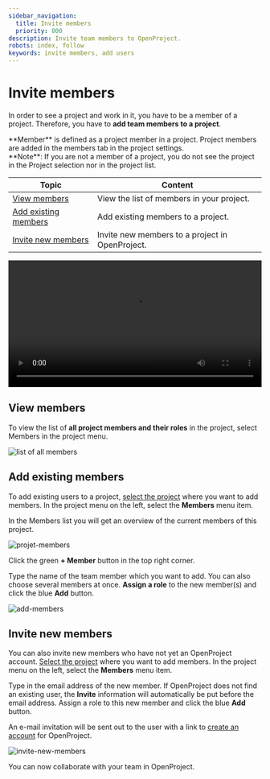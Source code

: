 ```yaml
---
sidebar_navigation:
  title: Invite members
  priority: 800
description: Invite team members to OpenProject.
robots: index, follow
keywords: invite members, add users
---
```


# Invite members

In order to see a project and work in it, you have to be a member of a project. Therefore, you have to **add team members to a project**.

<div class="glossary">
**Member** is defined as a project member in a project. Project members are added in the members tab in the project settings.
</div>
<div class="alert alert-info" role="alert">
**Note**: If you are not a member of a project, you do not see the project in the Project selection nor in the project list.
</div>


| Topic                                         | Content                                         |
| --------------------------------------------- | ----------------------------------------------- |
| [View members](#view-members)                 | View the list of members in your project.       |
| [Add existing members](#add-existing-members) | Add existing members to a project.              |
| [Invite new members](#invite-new-members)      | Invite new members to a project in OpenProject. |

<video src="https://www.openproject.org/wp-content/uploads/2020/12/OpenProject-Invite-and-Manage-Members.mp4" type="video/mp4" controls="" style="width:100%"></video>

## View members

To view the list of **all project members and their roles** in the project, select Members in the project menu.

![list of all members](image-20191112141214533.png)



## Add existing members

To add existing users to a project, [select the project](../projects/#select-a-project) where you want to add members. In the project menu on the left, select the **Members** menu item.

In the Members list you will get an overview of the current members of this project.

![projet-members](1566223836715.png)

Click the green **+ Member** button in the top right corner.

Type the name of the team member which you want to add. You can also choose several members at once. **Assign a role** to the new member(s) and click the blue **Add** button.

![add-members](1566224199456.png) 

## Invite new members

You can also invite new members who have not yet an OpenProject account. [Select the project](../projects/#select-a-project) where you want to add members. In the project menu on the left, select the **Members** menu item.

Type in the email address of the new member. If OpenProject does not find an existing user, the **Invite** information will automatically be put before the email address. Assign a role to this new member and click the blue **Add** button.

An e-mail invitation will be sent out to the user with a link to [create an account](#create-a-new-account) for OpenProject.

![invite-new-members](1566224961670.png)

You can now collaborate with your team in OpenProject.





